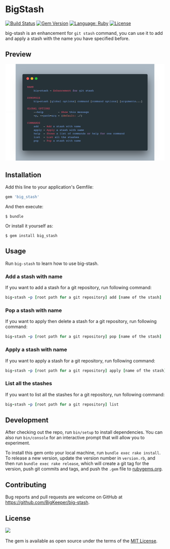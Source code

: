 # BigStash

[![Build Status](https://travis-ci.org/BigKeeper/big-stash.svg?branch=master)](https://travis-ci.org/BigKeeper/big-stash)
[![Gem Version](https://badge.fury.io/rb/big_stash.svg)](https://rubygems.org/gems/big_stash)
[![Language: Ruby](https://img.shields.io/badge/language-Ruby-da212f.svg)](https://www.ruby-lang.org/)
[![License](https://img.shields.io/badge/license-MIT-000000.svg)](https://github.com/BigKeeper/big-stash/blob/master/LICENSE)

big-stash is an enhancement for `git stash` command, you can use it to add and apply a stash with the name you have specified before.

## Preview

![](https://github.com/BigKeeper/big-stash/blob/master/resources/demo.png)

## Installation

Add this line to your application's Gemfile:

```ruby
gem 'big_stash'
```

And then execute:

    $ bundle

Or install it yourself as:

    $ gem install big_stash

## Usage

Run `big-stash` to learn how to use big-stash.

### Add a stash with name

If you want to add a stash for a git repository, run following command:

``` ruby
big-stash -p [root path for a git repository] add [name of the stash]
```

### Pop a stash with name

If you want to apply then delete a stash for a git repository, run following command:

``` ruby
big-stash -p [root path for a git repository] pop [name of the stash]
```

### Apply a stash with name

If you want to apply a stash for a git repository, run following command:

``` ruby
big-stash -p [root path for a git repository] apply [name of the stash]
```

### List all the stashes

If you want to list all the stashes for a git repository, run following command:

``` ruby
big-stash -p [root path for a git repository] list
```

## Development

After checking out the repo, run `bin/setup` to install dependencies. You can also run `bin/console` for an interactive prompt that will allow you to experiment.

To install this gem onto your local machine, run `bundle exec rake install`. To release a new version, update the version number in `version.rb`, and then run `bundle exec rake release`, which will create a git tag for the version, push git commits and tags, and push the `.gem` file to [rubygems.org](https://rubygems.org).

## Contributing

Bug reports and pull requests are welcome on GitHub at https://github.com/BigKeeper/big-stash.

## License

![](https://upload.wikimedia.org/wikipedia/commons/thumb/f/f8/License_icon-mit-88x31-2.svg/128px-License_icon-mit-88x31-2.svg.png)

The gem is available as open source under the terms of the [MIT License](http://opensource.org/licenses/MIT).
